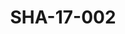 ---
pid: SHA-17-002
title: SHA-17-002
language: ar
collection: شرحبيل احمد
original_label: 
rights: شرحبيل احمد
location_of_original: شرحبيل احمد
photographer_or_studio: استوديو جاك الكويت
scanned_from: photograph 11.9 by 16.8
_date: '1964'
location: الكويت
description: المسؤولان الكويتي
additional_notes: 
permission_display: 'yes'
on_server: 'no'
on_website: 'no'
permalink: "/archive/ar/sha-17-002.html"
layout: photo-page
---
